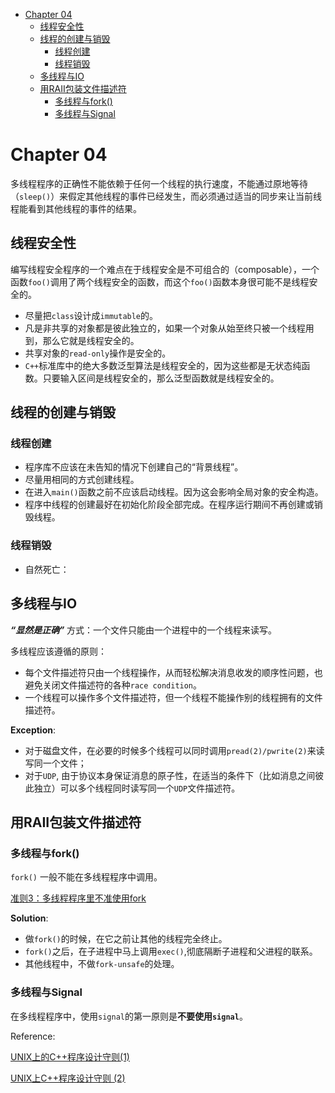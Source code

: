- [Chapter 04](#chapter-04)
  - [线程安全性](#线程安全性)
  - [线程的创建与销毁](#线程的创建与销毁)
    - [线程创建](#线程创建)
    - [线程销毁](#线程销毁)
  - [多线程与IO](#多线程与io)
  - [用RAII包装文件描述符](#用raii包装文件描述符)
    - [多线程与fork()](#多线程与fork)
    - [多线程与Signal](#多线程与signal)

# Chapter 04

多线程程序的正确性不能依赖于任何一个线程的执行速度，不能通过原地等待（`sleep()`）来假定其他线程的事件已经发生，而必须通过适当的同步来让当前线程能看到其他线程的事件的结果。

## 线程安全性

编写线程安全程序的一个难点在于线程安全是不可组合的（composable），一个函数`foo()`调用了两个线程安全的函数，而这个`foo()`函数本身很可能不是线程安全的。

- 尽量把`class`设计成`immutable`的。
- 凡是非共享的对象都是彼此独立的，如果一个对象从始至终只被一个线程用到，那么它就是线程安全的。
- 共享对象的`read-only`操作是安全的。
- `C++`标准库中的绝大多数泛型算法是线程安全的，因为这些都是无状态纯函数。只要输入区间是线程安全的，那么泛型函数就是线程安全的。

## 线程的创建与销毁

### 线程创建

- 程序库不应该在未告知的情况下创建自己的“背景线程”。
- 尽量用相同的方式创建线程。
- 在进入`main()`函数之前不应该启动线程。因为这会影响全局对象的安全构造。
- 程序中线程的创建最好在初始化阶段全部完成。在程序运行期间不再创建或销毁线程。

### 线程销毁

- 自然死亡：




## 多线程与IO

***“显然是正确”*** 方式：一个文件只能由一个进程中的一个线程来读写。

多线程应该遵循的原则：
- 每个文件描述符只由一个线程操作，从而轻松解决消息收发的顺序性问题，也避免关闭文件描述符的各种`race condition`。
- 一个线程可以操作多个文件描述符，但一个线程不能操作别的线程拥有的文件描述符。

**Exception**:

- 对于磁盘文件，在必要的时候多个线程可以同时调用`pread(2)/pwrite(2)`来读写同一个文件；
- 对于`UDP`, 由于协议本身保证消息的原子性，在适当的条件下（比如消息之间彼此独立）可以多个线程同时读写同一个`UDP`文件描述符。


## 用RAII包装文件描述符


### 多线程与fork()

`fork()` 一般不能在多线程程序中调用。

[准则3：多线程程序里不准使用fork](http://www.cppblog.com/lymons/archive/2008/06/01/51836.html)

**Solution**:

- 做`fork()`的时候，在它之前让其他的线程完全终止。
- `fork()`之后，在子进程中马上调用`exec()`,彻底隔断子进程和父进程的联系。
- 其他线程中，不做`fork-unsafe`的处理。

### 多线程与Signal

在多线程程序中，使用`signal`的第一原则是**不要使用`signal`**。

Reference:

[UNIX上的C++程序设计守则(1)](http://www.cppblog.com/lymons/archive/2008/06/01/51838.html)

[UNIX上C++程序设计守则 (2)](http://www.cppblog.com/lymons/archive/2008/06/01/51837.html)




